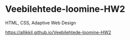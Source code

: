 # Veebilehtede-loomine-HW2

HTML, CSS, Adaptive Web Design

https://allikkil.github.io/Veebilehtede-loomine-HW2
